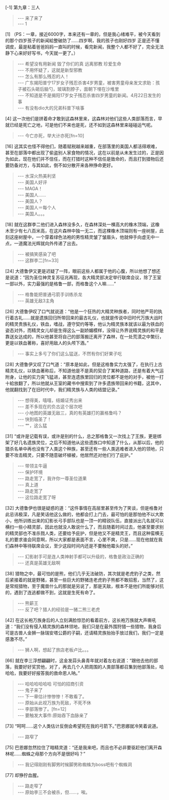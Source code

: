 
[-1] 第九章：三人
>--- 来了来了<br>
>--- 1<br>

[1] （PS：一章，接近6000字，本来还有一章的，但是我心绪难平，被今天看到的那个四岁孩子的新闻給整破防了……四岁啊，我的孩子也刚好四岁 正是还不懂调皮，最是粘着爸爸妈妈一直叫的时候，看完新闻，我整个人都不好了，完全无法静下心来好好写书，今天就一更了。）
>--- 希望没有用新闻 毁了你们的真 远离邪教 珍爱生命<br>
>--- 不用怀疑了，这就是新型邪教<br>
>--- 怎么有那么残忍的人！<br>
>--- 广东揭阳普宁17岁女子残忍杀害4岁男童，被害男童母亲发文求助：孩子被石头砸后脑勺，玻璃割脖子，面朝下埋在沙堆里<br>
>--- 不知道是不是揭阳17岁女子残忍杀害四岁男童的新闻。4月22日发生的事<br>
>--- 有没有dio大的兄弟科普下啥事<br>

[4] 这一次他们是拼着命才敢到这森林里来，这森林对他们这些人类部落而言，早就已经是死亡之地，可是他们不来也是死，还不如到这森林里来碰碰运气呢。
>--- 今亡亦死，举大计亦死[fn=10]<br>

[16] 这其实也怪不得他们，随着赋税越来越重，在部落里的美国人都活得艰难，甚至在部落中都出现了偷盗别人家食物的情况，这在以前是从未发生过的，正是因为如此，现在他们并不信任，而在打猎时这种不信任是致命的，而且打到猎物后还要防备对方，与其如此，倒不如分散开来各种挣命更好。
>--- 水深火热美利坚<br>
>--- 美国人好评<br>
>--- MAGA！<br>
>--- 美国人……<br>
>--- 美国人？<br>
>--- 美国人＝每个人<br>
>--- 美国人。。。<br>

[18] 就在这群李二他们进入森林没多久，在森林深处一棵高大的橡木顶端，这橡木至少有七八百米高，在这片森林中独一无二，而这棵橡木顶端则有一座树屋，此刻这座树屋中，一个穿着绿色法袍的男性精灵皱了皱眉头，他就伸手向虚无中一点，一道魔法光辉就向外传递了出去。
>--- 被搞笑感染了吧<br>
>--- 这群李二[fn=33]<br>

[24] 大德鲁伊又更是迟疑了一阵，眼前这些人都属于他的心腹，所以他想了想还是说道：“因为圣位神灵复苏征兆再现，各大精灵部决定举行联席会议，除了王室一部以外，实力最强的是格鲁一部，而格鲁这个人嘛……”
>--- 格鲁能把普通弓箭手训练杀龙<br>
>--- 英雄无敌3主角<br>

[26] 大德鲁伊叹了口气就说道：“他是一个狂热的大精灵种族者，同时他严苛的执行着古礼……就是遗族回归所带回来的最古礼仪，也就是传说中旧时代万族大战时的精灵贵族礼仪，铁血，嗜战，遵守契约等等，他认为精灵族本就该以最为铁血的姿态对外，而精灵女儿却是生得这么一副娇媚模样，没得让外界说精灵族的和平是靠送女达成的，所以他甚至将自己的部落搬迁离开了森林，在一处荒漠之中繁衍，更是以铁血著称，喜好用敌人的头颅下酒。”
>--- 事实上多亏了你们这么猛送，不然有你们好果子吃<br>

[28] 大德鲁伊又叹了口气道：“原本是如此，但是这格鲁实力太强了，在执行上古精灵礼仪，以铁血著称后，不知道他是不是真的契合了某种道路，还是有着大气运附身，让他的实力突飞猛进，甚至连遗族里回归的灵位都不是他的对手，被他一打十給放翻了，所以他就从王室的藏书中搜索到了许多遗族带回来的书籍，这其中，他就翻找到了在旧时代中，我们精灵族与人类的结盟记录。”
>--- 想得美，嘻嘻，结婚证秀出来<br>
>--- 差不多现在的负古这个层次吧<br>
>--- 小地图的英雄无敌三，真的有英雄打的赢格鲁吗？<br>
>--- 快到临圣了！<br>
>--- 艹，这么猛<br>

[31] “或许是记载有误，或许是别的什么，总之那格鲁又一次找上了王族，更是绑架了好几名遗族灵位，之后不知道他从这些遗族口中知道了什么，从那以后，他的猎杀名单中再也没有了人类这个种族，甚至还有一些人类逃难者进入他的领地，只要不攻击精灵，只要不随意破坏植被，他居然还对他们行了庇护。”
>--- 带领主牛逼<br>
>--- 保护环境<br>
>--- 路走宽了，我许你一尊圣位道果<br>
>--- 真上道<br>
>--- 路走宽了<br>
>--- 这位路走宽了呀<br>

[32] 大德鲁伊也很是疑惑的道：“这件事情在高层里甚至传为了笑谈，但是格鲁对此忌讳极深，凡是笑话他这么做的，他都会打上门去，最可怕的是那怕他不以大欺小，他所训练出来的幻影长弓手部队也是一顶一的精锐队伍，直接派出几名就可以横扫一些小精灵部，因此也就没人敢说什么了，而且随着时间过去，他甚至要求别的精灵部也不准杀戮人类，还要给予庇护，但是他又不是精灵王，而且这种蛮横无礼的要求谁会同意啊，所以大家都是表面不言，心里不爽，只是……现在他就在我们森林中等待联席会议，至少这段时间内还是不要触他霉头的好。”
>--- 幻影射手可是连人类神射手都可以升级的，格鲁是政治正确的<br>
>--- 还真是英雄无敌啊<br>

[38] 猎物之中，最可怕的是熊，他们几乎无法破防，其次就是老虎豹子之类，然后紧接着的就是野猪，甚至一些巨大的野猪连老虎豹子熊都不敢招惹，当然了，这是常规猎物，至于魔兽什么的那就是另说了，那是天敌，根本不是他们所能够对抗的，遇到了连逃都做不到，这就是生死有命了。
>--- 熊薪王<br>
>--- 反了吧？猎人的经验是一猪二熊三老虎<br>

[42] 在这长袍万族身后的人立刻满脸惊恐的看着前方，这长袍万族就大声嘶吼道：“我们没有侵入精灵族的森林领地，我们只是在最外围狩猎一些猎物，我身后可是古兽人金狮一脉瑞安塔公爵的子嗣，还请精灵族抬抬手放过我们，我们一定是感激不尽。”
>--- 狮人啊，想起了旅店老板卢比。。。<br>

[66] 就在李三浮想翩翩时，这金发蒜头鼻青年就对着左右说道：“跟他去他的部落，我要好好奖赏他，对了，再去几个人把周围的人类部落都召集到他部落处，哈哈哈，我要好好报答我的救命恩人呐。”
>--- 哈哈哈哈哈哈 可怕的招商引资<br>
>--- 鬼子来了<br>
>--- 下一章估计惨惨惨！不敢看了。<br>
>--- 原始从此视万族为死敌，不死不休<br>
>--- 李部落惨了。[fn=12]<br>
>--- 要触发大事件:原始吞下血脉亲了<br>

[73] “呵呵……这个人类估计反倒会希望死在我的弓箭下。”巴恩娜就冷笑着说道。
>--- 路窄了<br>

[75] 巴恩娜忽然拉住了暗精灵道：“还是我来吧，而且也不必非要驱赶他们离开森林呢……蜘蛛之母那个方向不是很好吗？”
>--- 我记得刚刚有脚男时候脚男称蜘蛛为boss吧有个蜘蛛洞<br>

[77] 却狰狞血腥。
>--- 路走窄了<br>
>--- 原始李三不会被杀，但……，唉。<br>
